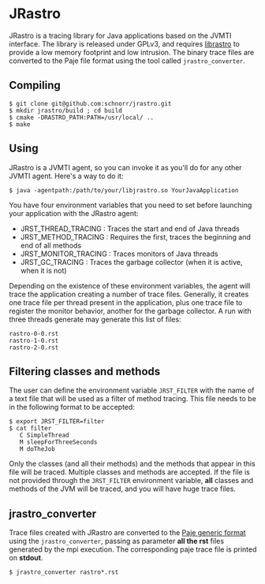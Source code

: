 JRastro
=======

JRastro is a tracing library for Java applications based on the JVMTI
interface. The library is released under GPLv3, and requires
[librastro](https://github.com/schnorr/akypuera/tree/master/librastro)
to provide a low memory footprint and low intrusion. The binary trace
files are converted to the Paje file format using the tool called
`jrastro_converter`.

Compiling
---------

    $ git clone git@github.com:schnorr/jrastro.git
    $ mkdir jrastro/build ; cd build
    $ cmake -DRASTRO_PATH:PATH=/usr/local/ ..
    $ make


Using
-----

JRastro is a JVMTI agent, so you can invoke it as you'll do for any
other JVMTI agent. Here's a way to do it:

    $ java -agentpath:/path/to/your/libjrastro.so YourJavaApplication

You have four environment variables that you need to set before
launching your application with the JRastro agent:

* JRST_THREAD_TRACING : Traces the start and end of Java threads
* JRST_METHOD_TRACING : Requires the first, traces the beginning and end of all methods
* JRST_MONITOR_TRACING : Traces monitors of Java threads
* JRST_GC_TRACING : Traces the garbage collector (when it is active, when it is not)

Depending on the existence of these environment variables, the agent
will trace the application creating a number of trace
files. Generally, it creates one trace file per thread present in the
application, plus one trace file to register the monitor behavior,
another for the garbage collector. A run with three threads generate
may generate this list of files:

    rastro-0-0.rst
    rastro-1-0.rst
    rastro-2-0.rst

Filtering classes and methods
-----------------------------

The user can define the environment variable `JRST_FILTER` with the
name of a text file that will be used as a filter of method tracing.
This file needs to be in the following format to be accepted:

    $ export JRST_FILTER=filter
    $ cat filter
       C SimpleThread
       M sleepForThreeSeconds
       M doTheJob

Only the classes (and all their methods) and the methods that appear
in this file will be traced. Multiple classes and methods are
accepted. If the file is not provided through the `JRST_FILTER`
environment variable, __all__ classes and methods of the JVM will be
traced, and you will have huge trace files.

jrastro_converter
-----------------

Trace files created with JRastro are converted to the [Paje generic
format](http://paje.sf.net) using the `jrastro_converter`, passing as
parameter __all the rst__ files generated by the mpi execution.  The
corresponding paje trace file is printed on __stdout__.

    $ jrastro_converter rastro*.rst
